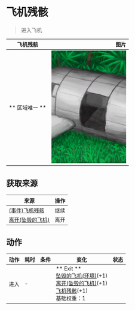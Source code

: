 # 飞机残骸  
> 进入飞机  
  
  飞机残骸  |   图片   
 ----  |  ----:   
 ** 区域唯一 **  |  <img decoding="async" src="Sprite/PlaneCrashed.png" href="a.md" style="max-width:300px;max-height:300px;">   
  
## 获取来源  
来源  |  操作  
----  |  ----  
[(事件)飞机残骸](Event_PlaneCrashFound.md)  |  继续  
[离开(坠毁的飞机)](PlaneCrashExit.md)  |  离开  
## 动作  
动作  |  耗时  |  条件  |  变化  |  状态  
----  |  ----  |  ----  |  ----  |  ----  
进入<br>  |  -  |    |  ** Exit **<br>  [坠毁的飞机(环境)](Env_CrashedPlane.md)(+1)<br>  [离开(坠毁的飞机)](PlaneCrashExit.md)(+1)<br>  [飞机残骸](PlaneCrash.md)(+1)<br>基础权重：1<br>  |    
